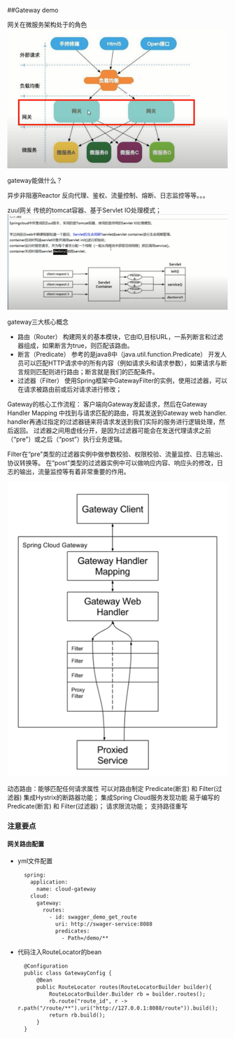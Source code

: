 ##Gateway demo


网关在微服务架构处于的角色
![](./src/main/resources/images/20211023102448.png)


gateway能做什么？

异步非阻塞Reactor
反向代理、鉴权、流量控制、熔断、日志监控等等。。。

zuul网关
传统的tomcat容器、基于Servlet IO处理模式；
![](./src/main/resources/images/20211023104102.png)

gateway三大核心概念
- 路由（Router）
构建网关的基本模块，它由ID,目标URL，一系列断言和过滤器组成，如果断言为true，则匹配该路由。
- 断言（Predicate）
参考的是java8中（java.util.function.Predicate）
开发人员可以匹配HTTP请求中的所有内容（例如请求头和请求参数），如果请求与断言规则匹配则进行路由；断言就是我们的匹配条件。
- 过滤器（Filter）
使用Spring框架中GatewayFilter的实例，使用过滤器，可以在请求被路由前或后对请求进行修改；

Gateway的核心工作流程：
客户端向Gateway发起请求，然后在Gateway Handler Mapping 中找到与请求匹配的路由，将其发送到Gateway web handler.
handler再通过指定的过滤器链来将请求发送到我们实际的服务进行逻辑处理，然后返回。
过滤器之间用虚线分开，是因为过滤器可能会在发送代理请求之前（“pre”）或之后（“post”）执行业务逻辑。

Filter在“pre”类型的过滤器实例中做参数校验、权限校验、流量监控、日志输出、协议转换等。
在“post”类型的过滤器实例中可以做响应内容、响应头的修改，日志的输出，流量监控等有着非常重要的作用。


![](./src/main/resources/images/20211023111011.png)

动态路由：能够匹配任何请求属性
可以对路由制定 Predicate(断言) 和 Filter(过滤器)
集成Hystrix的断路器功能；
集成Spring Cloud服务发现功能
易于编写的 Predicate(断言) 和 Filter(过滤器)；
请求限流功能；
支持路径重写


### 注意要点

#### 网关路由配置
- yml文件配置
  ```
    spring:
      application:
        name: cloud-gateway
      cloud:
        gateway:
          routes:
            - id: swagger_demo_get_route
              uri: http://swager-service:8088
              predicates:
                - Path=/demo/**
  ```
- 代码注入RouteLocator的bean
  ```
    @Configuration
    public class GatewayConfig {
        @Bean
        public RouteLocator routes(RouteLocatorBuilder builder){
            RouteLocatorBuilder.Builder rb = builder.routes();
            rb.route("route_id", r -> r.path("/route/**").uri("http://127.0.0.1:8088/route")).build();
            return rb.build();
        }
    }
```